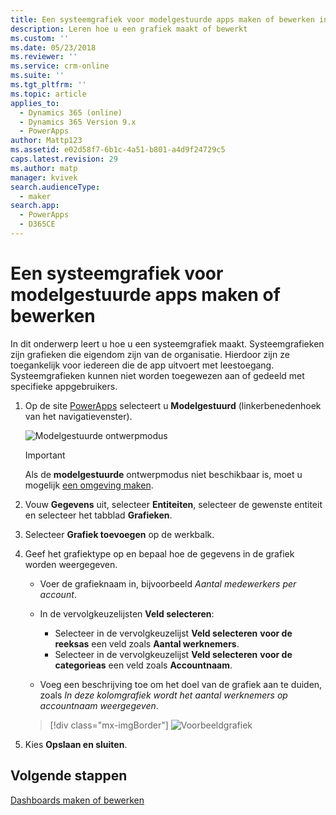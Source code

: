 ```yaml
---
title: Een systeemgrafiek voor modelgestuurde apps maken of bewerken in PowerApps | MicrosoftDocs
description: Leren hoe u een grafiek maakt of bewerkt
ms.custom: ''
ms.date: 05/23/2018
ms.reviewer: ''
ms.service: crm-online
ms.suite: ''
ms.tgt_pltfrm: ''
ms.topic: article
applies_to:
  - Dynamics 365 (online)
  - Dynamics 365 Version 9.x
  - PowerApps
author: Mattp123
ms.assetid: e02d58f7-6b1c-4a51-b801-a4d9f24729c5
caps.latest.revision: 29
ms.author: matp
manager: kvivek
search.audienceType:
  - maker
search.app:
  - PowerApps
  - D365CE
---
```

# <a name="create-a-model-driven-app-system-chart"></a>Een systeemgrafiek voor modelgestuurde apps maken of bewerken

In dit onderwerp leert u hoe u een systeemgrafiek maakt. Systeemgrafieken zijn grafieken die eigendom zijn van de organisatie. Hierdoor zijn ze toegankelijk voor iedereen die de app uitvoert met leestoegang. Systeemgrafieken kunnen niet worden toegewezen aan of gedeeld met specifieke appgebruikers.  
  
1. Op de site [PowerApps](https://web.powerapps.com/?utm_source=padocs&utm_medium=linkinadoc&utm_campaign=referralsfromdoc) selecteert u **Modelgestuurd** (linkerbenedenhoek van het navigatievenster).  

     ![Modelgestuurde ontwerpmodus](media/model-driven-switch.png)

    > [!IMPORTANT]
    > Als de **modelgestuurde** ontwerpmodus niet beschikbaar is, moet u mogelijk [een omgeving maken](https://docs.microsoft.com/powerapps/administrator/create-environment).     
  
2. Vouw **Gegevens** uit, selecteer **Entiteiten**, selecteer de gewenste entiteit en selecteer het tabblad **Grafieken**.  
  
3.  Selecteer **Grafiek toevoegen** op de werkbalk.  
  
4.  Geef het grafiektype op en bepaal hoe de gegevens in de grafiek worden weergegeven.  
  
    -   Voer de grafieknaam in, bijvoorbeeld *Aantal medewerkers per account*.  
  
    -   In de vervolgkeuzelijsten **Veld selecteren**: 
        - Selecteer in de vervolgkeuzelijst **Veld selecteren** **voor de reeksas** een veld zoals **Aantal werknemers**.  
        - Selecteer in de vervolgkeuzelijst **Veld selecteren** **voor de categorieas** een veld zoals **Accountnaam**.
  
    -   Voeg een beschrijving toe om het doel van de grafiek aan te duiden, zoals *In deze kolomgrafiek wordt het aantal werknemers op accountnaam weergegeven*. 

    > [!div class="mx-imgBorder"] 
    > ![Voorbeeldgrafiek](media/sample-chart.png)
  
5.  Kies **Opslaan en sluiten**.  

## <a name="next-steps"></a>Volgende stappen  
[Dashboards maken of bewerken](create-edit-dashboards.md)
